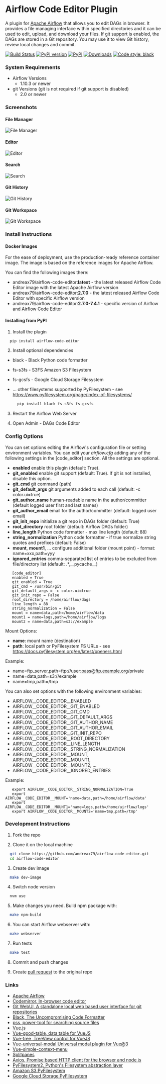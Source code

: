 # Airflow Code Editor Plugin
A plugin for [Apache Airflow](https://github.com/apache/airflow) that allows you to edit DAGs in browser.
It provides a file managing interface within specified directories and it can be used to edit, upload, and download your files.
If git support is enabled, the DAGs are stored in a Git repository. You may use it to view Git history, review local changes and commit.

[![Build Status](https://github.com/andreax79/airflow-code-editor/workflows/Tests/badge.svg)](https://github.com/andreax79/airflow-code-editor/actions)
[![PyPI version](https://badge.fury.io/py/airflow-code-editor.svg)](https://badge.fury.io/py/airflow-code-editor)
[![PyPI](https://img.shields.io/pypi/pyversions/airflow-code-editor.svg)](https://pypi.org/project/airflow-code-editor)
[![Downloads](https://pepy.tech/badge/airflow-code-editor/month)](https://pepy.tech/project/airflow-code-editor)
[![Code style: black](https://img.shields.io/badge/code%20style-black-000000.svg)](https://github.com/psf/black)

### System Requirements

* Airflow Versions
    * 1.10.3 or newer
* git Versions (git is not required if git support is disabled)
    * 2.0 or newer

### Screenshots

#### File Manager

![File Manager](https://github.com/andreax79/airflow-code-editor/assets/1288154/6d9b09df-4503-45d9-94d4-ff013a86985a)

#### Editor

![Editor](https://github.com/andreax79/airflow-code-editor/assets/1288154/4ffaed29-390f-4134-bcb4-0b8fb8c59060)

#### Search

![Search](https://github.com/andreax79/airflow-code-editor/assets/1288154/9ba81166-3823-40ae-8820-116e4e5d2588)

#### Git History

![Git History](https://github.com/andreax79/airflow-code-editor/assets/1288154/2d6ec31f-3c1c-4d38-8fc6-99d18096cc64)

#### Git Workspace

![Git Workspace](https://github.com/andreax79/airflow-code-editor/assets/1288154/0e0a20f3-5013-4447-80d9-e918bdde4e18)


### Install Instructions

#### Docker Images

For the ease of deployment, use the production-ready reference container image.
The image is based on the reference images for Apache Airflow.

You can find the following images there:
* andreax79/airflow-code-editor:**latest** - the latest released Airflow Code Editor image with the latest Apache Airflow version
* andreax79/airflow-code-editor:**2.7.0** - the latest released Airflow Code Editor with specific Airflow version
* andreax79/airflow-code-editor:**2.7.0-7.4.1** - specific version of Airflow and Airflow Code Editor

#### Installing from PyPI

1. Install the plugin

  ```bash
    pip install airflow-code-editor
  ```

2. Install optional dependencies

* black - Black Python code formatter
* fs-s3fs - S3FS Amazon S3 Filesystem
* fs-gcsfs - Google Cloud Storage Filesystem
* ... other filesystems supported by PyFilesystem - see https://www.pyfilesystem.org/page/index-of-filesystems/

  ```bash
    pip install black fs-s3fs fs-gcsfs
  ```

3. Restart the Airflow Web Server

4. Open Admin - DAGs Code Editor


### Config Options

You can set options editing the Airflow's configuration file or setting environment variables.
You can edit your *airflow.cfg* adding any of the following settings in the \[code_editor\] section.
All the settings are optional.

* **enabled**  enable this plugin (default: True).
* **git_enabled**  enable git support (default: True). If git is not installed, disable this option.
* **git_cmd**  git command (path)
* **git_default_args**  git arguments added to each call (default: -c color.ui=true)
* **git_author_name** human-readable name in the author/committer (default logged user first and last names)
* **git_author_email** email for the author/committer (default: logged user email)
* **git_init_repo**  initialize a git repo in DAGs folder (default: True)
* **root_directory**  root folder (default: Airflow DAGs folder)
* **line_length**  Python code formatter - max line length (default: 88)
* **string_normalization**  Python code formatter - if true normalize string quotes and prefixes (default: False)
* **mount**, **mount1**, ...  configure additional folder (mount point) - format: name=xxx,path=yyy
* **ignored_entries** comma-separated list of entries to be excluded from file/directory list (default: .\*,\_\_pycache\_\_)

```
   [code_editor]
   enabled = True
   git_enabled = True
   git_cmd = /usr/bin/git
   git_default_args = -c color.ui=true
   git_init_repo = False
   root_directory = /home/airflow/dags
   line_length = 88
   string_normalization = False
   mount = name=data,path=/home/airflow/data
   mount1 = name=logs,path=/home/airflow/logs
   mount2 = name=data,path=s3://example
```

Mount Options:

* **name**: mount name (destination)
* **path**: local path or PyFilesystem FS URLs - see https://docs.pyfilesystem.org/en/latest/openers.html

Example:
* name=ftp_server,path=ftp://user:pass@ftp.example.org/private
* name=data,path=s3://example
* name=tmp,path=/tmp

You can also set options with the following environment variables:

* AIRFLOW__CODE_EDITOR__ENABLED
* AIRFLOW__CODE_EDITOR__GIT_ENABLED
* AIRFLOW__CODE_EDITOR__GIT_CMD
* AIRFLOW__CODE_EDITOR__GIT_DEFAULT_ARGS
* AIRFLOW__CODE_EDITOR__GIT_AUTHOR_NAME
* AIRFLOW__CODE_EDITOR__GIT_AUTHOR_EMAIL
* AIRFLOW__CODE_EDITOR__GIT_INIT_REPO
* AIRFLOW__CODE_EDITOR__ROOT_DIRECTORY
* AIRFLOW__CODE_EDITOR__LINE_LENGTH
* AIRFLOW__CODE_EDITOR__STRING_NORMALIZATION
* AIRFLOW__CODE_EDITOR__MOUNT, AIRFLOW__CODE_EDITOR__MOUNT1, AIRFLOW__CODE_EDITOR__MOUNT2, ...
* AIRFLOW__CODE_EDITOR__IGNORED_ENTRIES

Example:
```
   export AIRFLOW__CODE_EDITOR__STRING_NORMALIZATION=True
   export AIRFLOW__CODE_EDITOR__MOUNT='name=data,path=/home/airflow/data'
   export AIRFLOW__CODE_EDITOR__MOUNT1='name=logs,path=/home/airflow/logs'
   export AIRFLOW__CODE_EDITOR__MOUNT2='name=tmp,path=/tmp'
```

### Development Instructions

1. Fork the repo

2. Clone it on the local machine

  ```bash
    git clone https://github.com/andreax79/airflow-code-editor.git
    cd airflow-code-editor
  ```

3. Create dev image

  ```bash
    make dev-image
  ```

4. Switch node version

  ```bash
    nvm use
  ```

5. Make changes you need. Build npm package with:

  ```bash
    make npm-build
  ```

6. You can start Airflow webserver with:

  ```bash
    make webserver
  ```

7. Run tests

  ```bash
    make test
  ```

8. Commit and push changes

9. Create [pull request](https://github.com/andreax79/airflow-code-editor/compare) to the original repo

### Links

* [Apache Airflow](https://github.com/apache/airflow)
* [Codemirror, In-browser code editor](https://github.com/codemirror/codemirror)
* [Git WebUI, A standalone local web based user interface for git repositories](https://github.com/alberthier/git-webui)
* [Black, The Uncompromising Code Formatter](https://github.com/psf/black)
* [pss, power-tool for searching source files](https://github.com/eliben/pss)
* [Vue.js](https://github.com/vuejs/vue)
* [Vue-good-table, data table for VueJS](https://github.com/xaksis/vue-good-table)
* [Vue-tree, TreeView control for VueJS](https://github.com/grapoza/vue-tree)
* [Vue-universal-modal Universal modal plugin for Vue@3](https://github.com/hoiheart/vue-universal-modal)
* [Vue-simple-context-menu](https://github.com/johndatserakis/vue-simple-context-menu)
* [Splitpanes](https://github.com/antoniandre/splitpanes)
* [Axios, Promise based HTTP client for the browser and node.js](https://github.com/axios/axios)
* [PyFilesystem2, Python's Filesystem abstraction layer](https://github.com/PyFilesystem/pyfilesystem2)
* [Amazon S3 PyFilesystem](https://github.com/PyFilesystem/s3fs)
* [Google Cloud Storage PyFilesystem](https://github.com/Othoz/gcsfs)
